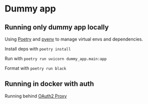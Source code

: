 # Dummy app

## Running only dummy app locally

Using [Poetry](https://python-poetry.org) and [pyenv](https://github.com/pyenv/pyenv) to manage virtual envs and dependencies.

Install deps with `poetry install`

Run with `poetry run uvicorn dummy_app.main:app`

Format with `poetry run black`

## Running in docker with auth

Running behind [OAuth2 Proxy](https://oauth2-proxy.github.io)
